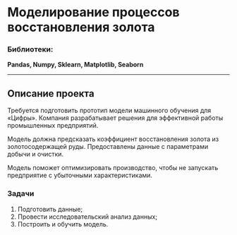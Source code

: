 # Моделирование процессов восстановления золота

### Библиотеки:
**Pandas, Numpy, Sklearn, Matplotlib, Seaborn**

---
## Описание проекта

Требуется подготовить прототип модели машинного обучения для «Цифры».
Компания разрабатывает решения для эффективной работы промышленных предприятий.

Модель должна предсказать коэффициент восстановления золота из золотосодержащей руды.
Предоставлены данные с параметрами добычи и очистки. 

Модель поможет оптимизировать производство, чтобы не запускать предприятие с убыточными характеристиками.

### Задачи

1. Подготовить данные;
2. Провести исследовательский анализ данных;
3. Построить и обучить модель.
